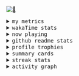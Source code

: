 [![🐙](https://hits.seeyoufarm.com/api/count/incr/badge.svg?url=https%3A%2F%2Fgithub.com%2Fktnkk%2Fhit-counter&count_bg=%23070707&title_bg=%23070707&icon=&icon_color=%23E7E7E7&title=visitors&edge_flat=true)](https://hits.seeyoufarm.com)

<details>
  <summary> <samp>my metrics</samp></summary>
  
  <br>
  
 ![🐳](https://github.com/kkhys/kkhys/blob/main/github-metrics.svg)
  
  ***
</details>

<details>
  <summary> <samp>wakaTime stats</samp></summary>
  
  <br>
  
<!--START_SECTION:waka-->
![Code Time](http://img.shields.io/badge/Code%20Time-2%2C110%20hrs%2056%20mins-blue)

**🐱 My GitHub Data** 

> 📦 4.9 MB Used in GitHub's Storage 
 > 
> 🏆 1,326 Contributions in the Year 2023
 > 
> 💼 Opted to Hire
 > 
> 📜 9 Public Repositories 
 > 
> 🔑 23 Private Repositories 
 > 
**I'm an Early 🐤** 

```text
🌞 Morning                4793 commits        █████████░░░░░░░░░░░░░░░░   37.42 % 
🌆 Daytime                2625 commits        █████░░░░░░░░░░░░░░░░░░░░   20.49 % 
🌃 Evening                4058 commits        ████████░░░░░░░░░░░░░░░░░   31.68 % 
🌙 Night                  1333 commits        ███░░░░░░░░░░░░░░░░░░░░░░   10.41 % 
```
📅 **I'm Most Productive on Monday** 

```text
Monday                   2035 commits        ████░░░░░░░░░░░░░░░░░░░░░   15.89 % 
Tuesday                  1880 commits        ████░░░░░░░░░░░░░░░░░░░░░   14.68 % 
Wednesday                1904 commits        ████░░░░░░░░░░░░░░░░░░░░░   14.86 % 
Thursday                 1815 commits        ████░░░░░░░░░░░░░░░░░░░░░   14.17 % 
Friday                   1795 commits        ████░░░░░░░░░░░░░░░░░░░░░   14.01 % 
Saturday                 1644 commits        ███░░░░░░░░░░░░░░░░░░░░░░   12.83 % 
Sunday                   1736 commits        ███░░░░░░░░░░░░░░░░░░░░░░   13.55 % 
```


📊 **This Week I Spent My Time On** 

```text
🕑︎ Time Zone: Asia/Tokyo

💬 Programming Languages: 
Other                    46 hrs 17 mins      ████████████████████░░░░░   78.05 % 
Java                     4 hrs 43 mins       ██░░░░░░░░░░░░░░░░░░░░░░░   07.95 % 
TypeScript               2 hrs 56 mins       █░░░░░░░░░░░░░░░░░░░░░░░░   04.95 % 
SQL                      2 hrs 12 mins       █░░░░░░░░░░░░░░░░░░░░░░░░   03.71 % 
Play2                    27 mins             ░░░░░░░░░░░░░░░░░░░░░░░░░   00.78 % 

🔥 Editors: 
Chrome                   46 hrs 16 mins      ████████████████████░░░░░   78.00 % 
IntelliJ                 9 hrs 41 mins       ████░░░░░░░░░░░░░░░░░░░░░   16.32 % 
WebStorm                 1 hr 45 mins        █░░░░░░░░░░░░░░░░░░░░░░░░   02.96 % 
DataGrip                 1 hr 36 mins        █░░░░░░░░░░░░░░░░░░░░░░░░   02.71 % 

💻 Operating System: 
Mac                      59 hrs 19 mins      █████████████████████████   100.00 % 
```


 Last Updated on 2023/12/09 18:35:08 UTC
<!--END_SECTION:waka-->
  
  ***
</details>


<details>
  <summary> <samp>now playing</samp></summary>
  
  <br>
 
 [![🐟](https://spotify-github-profile.vercel.app/api/view?uid=31ryofms4dnv7mrohhepo4c4zgqu&cover_image=true&theme=default&show_offline=false&background_color=121212&bar_color=53b14f&bar_color_cover=false)](https://open.spotify.com/user/31ryofms4dnv7mrohhepo4c4zgqu)
  
  ***
</details>

<details>
  <summary> <samp>github readme stats</samp></summary>
  
  <br>
  
 <p align="left"> 
  <img alt="🐠" src="https://github-readme-stats.vercel.app/api?username=kkhys&count_private=true&show_icons=true&theme=dark&include_all_commits=true" />
  <img alt="🐟" src="https://github-readme-stats.vercel.app/api/top-langs/?username=kkhys&layout=compact&theme=dark&langs_count=10&hide=HTML,CSS,SCSS" />
</p>
  
  ***
</details>

<details>
  <summary> <samp>profile trophies</samp></summary>
  
  <br>
  
  [![🐬](https://github-profile-trophy.vercel.app/?username=kkhys&rank=SECRET,SSS,SS,S,AAA,AA,A&theme=darkhub&row=1&margin-w=10&no-bg=true)](https://github.com/ryo-ma/github-profile-trophy)
  
  ***
</details>

<details>
  <summary> <samp>summary cards</samp></summary>
  
  <br>
  
  ![🐋](https://github-profile-summary-cards.vercel.app/api/cards/profile-details?username=kkhys&theme=github_dark)
  ![🦑](https://github-profile-summary-cards.vercel.app/api/cards/repos-per-language?username=kkhys&theme=github_dark)
  ![🦭](https://github-profile-summary-cards.vercel.app/api/cards/most-commit-language?username=kkhys&theme=github_dark)
  ![🦀](https://github-profile-summary-cards.vercel.app/api/cards/stats?username=kkhys&theme=github_dark)
  ![🦈](https://github-profile-summary-cards.vercel.app/api/cards/productive-time?username=kkhys&theme=github_dark)
  
  ***
</details>

<details>
  <summary> <samp>streak stats</samp></summary>
  
  <br>
  
  [![🐠](http://github-readme-streak-stats.herokuapp.com?user=kkhys&theme=dark)](https://git.io/streak-stats)
  
  ***
</details>

<details>
  <summary> <samp>activity graph</samp></summary>
  
  <br>
  
  [![🐡](https://github-readme-activity-graph.vercel.app/graph?username=kkhys&theme=xcode)](https://github.com/ashutosh00710/github-readme-activity-graph)
  
  ***
</details>
